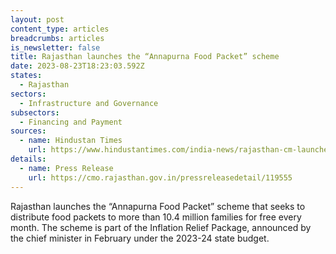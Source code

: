 ```yaml
---
layout: post
content_type: articles
breadcrumbs: articles
is_newsletter: false
title: Rajasthan launches the “Annapurna Food Packet” scheme
date: 2023-08-23T18:23:03.592Z
states:
  - Rajasthan
sectors:
  - Infrastructure and Governance
subsectors:
  - Financing and Payment
sources:
  - name: Hindustan Times
    url: https://www.hindustantimes.com/india-news/rajasthan-cm-launches-annapurna-food-packet-scheme-to-provide-free-food-to-10-4-million-families-every-month-101692212465643.html
details:
  - name: Press Release
    url: https://cmo.rajasthan.gov.in/pressreleasedetail/119555
---
```

Rajasthan launches the “Annapurna Food Packet” scheme that seeks to distribute food packets to more than 10.4 million families for free every month. The scheme is part of the Inflation Relief Package, announced by the chief minister in February under the 2023-24 state budget.
